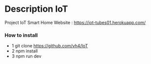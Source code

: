 # Description IoT  

Project IoT Smart Home Website : https://iot-tubes01.herokuapp.com/

### How to install 
- 1 git clone https://github.com/vh4/IoT
- 2 npm install
- 3 npm run dev
